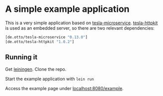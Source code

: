 # A simple example application

This is a very simple application based on [tesla-microservice](https://github.com/otto-de/tesla-microservice). [tesla-httpkit](https://github.com/otto-de/tesla-httpkit) is used as an embedded server, so there are two relevant dependencies:

```clojure
[de.otto/tesla-microservice "0.13.0"]
[de.otto/tesla-httpkit "1.0.2"]
```

## Running it

Get [leiningen](http://leiningen.org/#install). Clone the repo. 

Start the example application with `lein run`

Access the example page under [localhost:8080/example](http://localhost:8080/example).
